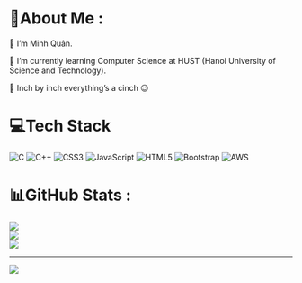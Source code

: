 # 💫About Me :
🤖 I’m Minh Quân.

🌱 I’m currently learning Computer Science at HUST (Hanoi University of Science and Technology).

💬 Inch by inch everything’s a cinch 😉
# 💻Tech Stack
![C](https://img.shields.io/badge/c-%2300599C.svg?style=for-the-badge&logo=c&logoColor=white) ![C++](https://img.shields.io/badge/c++-%2300599C.svg?style=for-the-badge&logo=c%2B%2B&logoColor=white) ![CSS3](https://img.shields.io/badge/css3-%231572B6.svg?style=for-the-badge&logo=css3&logoColor=white) ![JavaScript](https://img.shields.io/badge/javascript-%23323330.svg?style=for-the-badge&logo=javascript&logoColor=%23F7DF1E) ![HTML5](https://img.shields.io/badge/html5-%23E34F26.svg?style=for-the-badge&logo=html5&logoColor=white) ![Bootstrap](https://img.shields.io/badge/bootstrap-%23563D7C.svg?style=for-the-badge&logo=bootstrap&logoColor=white) ![AWS](https://img.shields.io/badge/AWS-%23FF9900.svg?style=for-the-badge&logo=amazon-aws&logoColor=white)
# 📊GitHub Stats :
![](https://github-readme-stats.vercel.app/api?username=mquanit2k4&theme=radical&hide_border=false&include_all_commits=false&count_private=false)<br/>
![](https://github-readme-streak-stats.herokuapp.com/?user=mquanit2k4&theme=radical&hide_border=false)<br/>
![](https://github-readme-stats.vercel.app/api/top-langs/?username=mquanit2k4&theme=radical&hide_border=false&include_all_commits=false&count_private=false&layout=compact)

---
[![](https://visitcount.itsvg.in/api?id=mquanit2k4&icon=0&color=0)](https://visitcount.itsvg.in)
